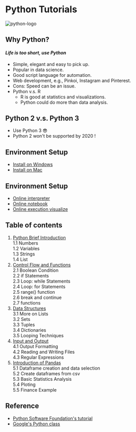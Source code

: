 # Python Tutorials

![python-logo](https://www.python.org/static/community_logos/python-logo-master-v3-TM.png)

## Why Python?
#### _Life is too short, use Python_

* Simple, elegant and easy to pick up.
* Popular in data science.
* Good script language for automation.
* Web development, e.g., Pinkoi, Instagram and Pinterest.
* Cons: Speed can be an issue.
* Python v.s. R
	* R is good at statistics and visualizations.
	* Python could do more than data analysis.

## Python 2 v.s. Python 3
* Use Python 3 :sunglasses:
* Python 2 won't be supported by 2020 !

## Environment Setup
* [Install on Windows](https://github.com/ifengc/python-tutorials/blob/master/win_env_setup.md)
* [Install on Mac](https://github.com/ifengc/python-tutorials/blob/master/mac_env_setup.md)

## Environment Setup
* [Online interpreter](https://repl.it/languages/python3)
* [Online notebook](https://tmpnb.org)
* [Online execution visualize](http://pythontutor.com)

## Table of contents

1. [Python Brief Introduction](notebooks/01_brief_intro.ipynb)   
    1.1 Numbers   
    1.2 Variables   
    1.3 Strings   
    1.4 List   
2. [Control Flow and Functions](notebooks/02_control_flow.ipynb)  
    2.1 Boolean Condition  
    2.2 if Statements  
    2.3 Loop: while Statements   
    2.4 Loop: for Statements  
    2.5 range() function  
    2.6 break and continue  
    2.7 functions  
3. [Data Structures](notebooks/03_data_structures.ipynb)  
    3.1 More on Lists  
    3.2 Sets  
    3.3 Tuples  
    3.4 Dictionaries  
    3.5 Looping Techniques  
4. [Input and Output](notebooks/04_input_output.ipynb)  
    4.1 Output Formatting  
    4.2 Reading and Writing Files  
    4.3 Regular Expressions  
5. [Introduction of Pandas](notebooks/05_intro_of_pandas.ipynb)  
    5.1 Dataframe creation and data selection  
    5.2 Create dataframes from csv  
    5.3 Basic Statistics Analysis  
    5.4 Ploting  
    5.5 Finance Example  

## Reference
* [Python Software Foundation's tutorial](https://docs.python.org/3/tutorial/index.html)
* [Google's Python class](https://developers.google.com/edu/python)


